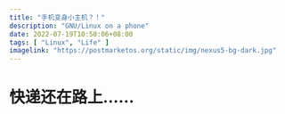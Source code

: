 ```yaml
---
title: "手机变身小主机？！"
description: "GNU/Linux on a phone"
date: 2022-07-19T10:50:06+08:00
tags: [ "Linux", "Life" ]
imagelink: "https://postmarketos.org/static/img/nexus5-bg-dark.jpg"
---
```


# 快递还在路上……
